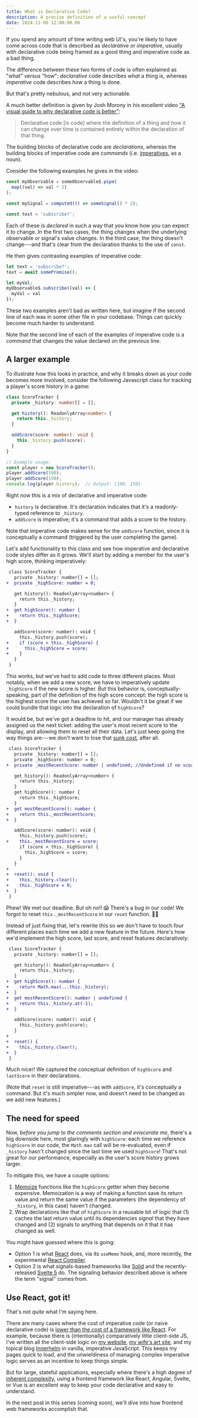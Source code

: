 ```yaml
---
title: What is Declarative Code?
description: A precise definition of a useful concept
date: 2024-11-08 12:00:00.00
---
```


If you spend any amount of time writing web UI's, you're likely to have come across code that is described as _declarative_ or _imperative_, usually with declarative code being framed as a good thing and imperative code as a bad thing.

The difference between these two forms of code is often explained as "what" versus "how": _declarative_ code describes _what_ a thing is, whereas _imperative_ code describes _how_ a thing is done.

But that's pretty nebulous, and not very actionable.

A much better definition is given by Josh Morony in his excellent video ["A visual guide to why declarative code is better"](https://www.youtube.com/watch?v=ZnaThaXb7JM):

> Declarative code [is code] where the definition of a thing and how it can change over time is contained entirely within the declaration of that thing.

The building blocks of declarative code are _declarations_, whereas the building blocks of imperative code are _commands_ (i.e. [imperatives](https://www.merriam-webster.com/dictionary/imperative#dictionary-entry-2), as a noun).

Consider the following examples he gives in the video:

```js
const myObservable = someObservable$.pipe(
  map((val) => val * 2)
);

const mySignal = computed(() => someSignal() * 2);

const text = 'subscribe?';
```

Each of these is _declared_ in such a way that you know how you can expect it to change. In the first two cases, the thing changes when the underlying observable or signal's value changes. In the third case, the thing doesn't change---and that's clear from the declaration thanks to the use of `const`.

He then gives contrasting examples of imperative code:

```js
let text = 'subscribe?';
text = await somePromise();

let myVal;
myObservable$.subscribe((val) => {
  myVal = val
});
```

These two examples aren't bad as written here, but imagine if the second line of each was in some other file in your codebase. Things can quickly become much harder to understand.

Note that the second line of each of the examples of imperative code is a _command_ that changes the value declared on the previous line.

## A larger example

To illustrate how this looks in practice, and why it breaks down as your code becomes more involved, consider the following Javascript class for tracking a player's score history in a game:

```ts
class ScoreTracker {
  private _history: number[] = [];

  get history(): ReadonlyArray<number> {
    return this._history;
  }

  addScore(score: number): void {
    this._history.push(score);
  }
}

// Example usage:
const player = new ScoreTracker();
player.addScore(100);
player.addScore(150);
console.log(player.history);  // Output: [100, 150]
```

Right now this is a mix of declarative and imperative code:

- `history` is declarative. It's declaration indicates that it's a readonly-typed reference to `_history`.
- `addScore` is imperative; it's a command that adds a score to the history.

Note that imperative code makes sense for the `addScore` function, since it is conceptually a command (triggered by the user completing the game).

Let's add functionality to this class and see how imperative and declarative code styles differ as it grows. We'll start by adding a member for the user's high score, thinking imperatively:

```diff lang="ts"
 class ScoreTracker {
   private _history: number[] = [];
+  private _highScore: number = 0;

   get history(): ReadonlyArray<number> {
     return this._history;
   }
+  get highScore(): number {
+    return this._highScore;
+  }

   addScore(score: number): void {
     this._history.push(score);
+    if (score > this._highScore) {
+      this._highScore = score;
+    }
   }
 }
```

This works, but we've had to add code to three different places. Most notably, when we add a new score, we have to imperatively update `_highScore` if the new score is higher. But this behavior is, conceptually-speaking, part of the definition of the high score concept: the high score is the highest score the user has achieved so far. Wouldn't it be great if we could bundle that logic into the declaration of `highScore`?

It would be, but we've got a deadline to hit, and our manager has already assigned us the next ticket: adding the user's most recent score to the display, and allowing them to reset all their data. Let's just keep going the way things are---we don't want to lose that [sunk cost](https://en.wikipedia.org/wiki/Sunk_cost#Fallacy_effect), after all.

```diff lang="ts"
 class ScoreTracker {
   private _history: number[] = [];
   private _highScore: number = 0;
+  private _mostRecentScore: number | undefined; //Undefined if no scores yet

   get history(): ReadonlyArray<number> {
     return this._history;
   }
   get highScore(): number {
     return this._highScore;
   }
+  get mostRecentScore(): number {
+    return this._mostRecentScore;
+  }

   addScore(score: number): void {
     this._history.push(score);
+    this._mostRecentScore = score;
     if (score > this._highScore) {
       this._highScore = score;
     }
   }
+
+  reset(): void {
+    this._history.clear();
+    this._highScore = 0;
+  }
 }
```

Phew! We met our deadline. But oh no!! 😱 There's a bug in our code! We forgot to reset `this._mostRecentScore` in our `reset` function. 🤦‍♂️

Instead of just fixing that, let's rewrite this so we don't have to touch four different places each time we add a new feature in the future. Here's how we'd implement the high score, last score, and reset features declaratively:

```diff lang="ts"
 class ScoreTracker {
   private _history: number[] = [];

   get history(): ReadonlyArray<number> {
     return this._history;
   }
+  get highScore(): number {
+    return Math.max(...this._history);
+  }
+  get mostRecentScore(): number | undefined {
+    return this._history.at(-1);
+  }

   addScore(score: number): void {
     this._history.push(score);
   }
+
+  reset() {
+    this._history.clear();
+  }
 }
```

Much nicer! We captured the conceptual definition of `highScore` and `lastScore` in their declarations.

(Note that `reset` is still imperative---as with `addScore`, it's conceptually a command. But it's much simpler now, and doesn't need to be changed as we add new features.)

## The need for speed

Now, _before you jump to the comments section and eviscerate me_, there's a big downside here, most glaringly with `highScore`: each time we reference `highScore` in our code, the `Math.max` call will be re-evaluated, even if `_history` hasn't changed since the last time we used `highScore`! That's not great for our performance, especially as the user's score history grows larger.

To mitigate this, we have a couple options:

1. [Memoize](https://en.wikipedia.org/wiki/Memoization) functions like the `highScore` getter when they become expensive. Memoization is a way of making a function save its return value and return the same value if the parameters (the dependency of `_history`, in this case) haven't changed.
2. Wrap declarations like that of `highScore` in a reusable bit of logic that (1) caches the last return value until its dependencies _signal_ that they have changed and (2) signals to anything that depends on it that it has changed as well.

You might have guessed where this is going:

- Option 1 is what [React](https://react.dev/) does, via its `useMemo` hook, and, more recently, the experimental [React Compiler](https://react.dev/learn/react-compiler).
- Option 2 is what signals-based frameworks like [Solid](https://www.solidjs.com/) and the recently-released [Svelte 5](https://svelte.dev/blog/svelte-5-is-alive) do. The signaling behavior described above is where the term "signal" comes from.

## Use React, got it!

That's not *quite* what I'm saying here.

There are many cases where the cost of imperative code (or naive declarative code) is [lower than the cost of a framework like React](/posts/software/free-lunches). For example, because there is (intentionally) comparatively little client-side JS, I've written all the client-side logic on [my website](/), [my wife's art site](https://evelynescobar.art), and my topical blog [Innerhelm](https://innerhelm.com) in vanilla, imperative JavaScript. This keeps my pages quick to load, and the unwieldiness of managing complex imperative logic serves as an incentive to keep things simple.

But for large, stateful applications, especially where there's a high degree of [inherent complexity](https://lawsofux.com/teslers-law/), using a frontend framework like React, Angular, Svelte, or Vue is an excellent way to keep your code declarative and easy to understand.

In the next post in this series (coming soon), we'll dive into how frontend web frameworks accomplish that.
